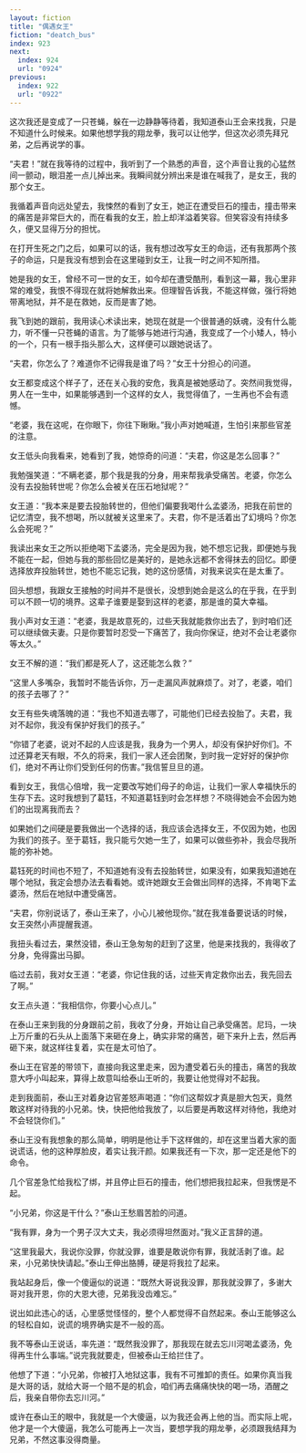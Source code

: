 ```yaml
---
layout: fiction
title: "偶遇女王"
fiction: "deatch_bus"
index: 923
next:
  index: 924
  url: "0924"
previous:
  index: 922
  url: "0922"
---
```

这次我还是变成了一只苍蝇，躲在一边静静等待着，我知道泰山王会来找我，只是不知道什么时候来。如果他想学我的翔龙拳，我可以让他学，但这次必须先拜兄弟，之后再说学的事。

“夫君！”就在我等待的过程中，我听到了一个熟悉的声音，这个声音让我的心猛然间一颤动，眼泪差一点儿掉出来。我瞬间就分辨出来是谁在喊我了，是女王，我的那个女王。

我循着声音向远处望去，我悚然的看到了女王，她正在遭受巨石的撞击，撞击带来的痛苦是非常巨大的，而在看我的女王，脸上却洋溢着笑容。但笑容没有持续多久，便又显得万分的担忧。

在打开生死之门之后，如果可以的话，我有想过改写女王的命运，还有我那两个孩子的命运，只是我没有想到会在这里碰到女王，让我一时之间不知所措。

她是我的女王，曾经不可一世的女王，如今却在遭受酷刑，看到这一幕，我心里非常的难受，我恨不得现在就将她解救出来。但理智告诉我，不能这样做，强行将她带离地狱，并不是在救她，反而是害了她。

我飞到她的跟前，我用读心术读出来，她现在就是一个很普通的妖魂，没有什么能力，听不懂一只苍蝇的语言。为了能够与她进行沟通，我变成了一个小矮人，特小的一个，只有一根手指头那么大，这样便可以跟她说话了。

“夫君，你怎么了？难道你不记得我是谁了吗？”女王十分担心的问道。

女王都变成这个样子了，还在关心我的安危，我真是被她感动了。突然间我觉得，男人在一生中，如果能够遇到一个这样的女人，我觉得值了，一生再也不会有遗憾。

“老婆，我在这呢，在你眼下，你往下瞅瞅。”我小声对她喊道，生怕引来那些官差的注意。

女王低头向我看来，她看到了我，她惊奇的问道：“夫君，你这是怎么回事？”

我勉强笑道：“不瞒老婆，那个我是我的分身，用来帮我承受痛苦。老婆，你怎么没有去投胎转世呢？你怎么会被关在压石地狱呢？”

女王道：“我本来是要去投胎转世的，但他们偏要我喝什么孟婆汤，把我在前世的记忆清空，我不想喝，所以就被关这里来了。夫君，你不是活着出了幻境吗？你怎么会死呢？”

我读出来女王之所以拒绝喝下孟婆汤，完全是因为我，她不想忘记我，即便她与我不能在一起，但她与我的那些回忆是美好的，是她永远都不舍得抹去的回忆。即便选择放弃投胎转世，她也不能忘记我，她的这份感情，对我来说实在是太重了。

回头想想，我跟女王接触的时间并不是很长，没想到她会是这么的在乎我，在乎到可以不顾一切的境界。这辈子谁要是娶到这样的老婆，那是谁的莫大幸福。

我小声对女王道：“老婆，我是故意死的，过些天我就能救你出去了，到时咱们还可以继续做夫妻。只是你要暂时忍受一下痛苦了，我向你保证，绝对不会让老婆你等太久。”

女王不解的道：“我们都是死人了，这还能怎么救？”

“这里人多嘴杂，我暂时不能告诉你，万一走漏风声就麻烦了。对了，老婆，咱们的孩子去哪了？”

女王有些失魂落魄的道：“我也不知道去哪了，可能他们已经去投胎了。夫君，我对不起你，我没有保护好我们的孩子。”

“你错了老婆，说对不起的人应该是我，我身为一个男人，却没有保护好你们。不过还算老天有眼，不久的将来，我们一家人还会团聚，到时我一定好好的保护你们，绝对不再让你们受到任何的伤害。”我信誓旦旦的道。

看到女王，我信心倍增，我一定要改写她们母子的命运，让我们一家人幸福快乐的生存下去。这时我想到了葛钰，不知道葛钰到时会怎样想？不晓得她会不会因为她们的出现离我而去？

如果她们之间硬是要我做出一个选择的话，我应该会选择女王，不仅因为她，也因为我们的孩子。至于葛钰，我只能亏欠她一生了，如果可以做些弥补，我会尽我所能的弥补她。

葛钰死的时间也不短了，不知道她有没有去投胎转世，如果没有，如果我知道她在哪个地狱，我定会想办法去看看她。或许她跟女王会做出同样的选择，不肯喝下孟婆汤，然后在地狱中遭受痛苦。

“夫君，你别说话了，泰山王来了，小心儿被他现你。”就在我准备要说话的时候，女王突然小声提醒我道。

我扭头看过去，果然没错，泰山王急匆匆的赶到了这里，他是来找我的，我得收了分身，免得露出马脚。

临过去前，我对女王道：“老婆，你记住我的话，过些天肯定救你出去，我先回去了啊。”

女王点头道：“我相信你，你要小心点儿。”

在泰山王来到我的分身跟前之前，我收了分身，开始让自己承受痛苦。尼玛，一块上万斤重的石头从上面落下来砸在身上，确实非常的痛苦，砸下来升上去，然后再砸下来，就这样往复着，实在是太可怕了。

泰山王在官差的带领下，直接向我这里走来，因为遭受着石头的撞击，痛苦的我故意大呼小叫起来，算得上故意叫给泰山王听的，我要让他觉得对不起我。

走到我面前，泰山王对着身边官差怒声喝道：“你们这帮奴才真是胆大包天，竟然敢这样对待我的小兄弟。快，快把他给我放了，以后要是再敢这样对待他，我绝对不会轻饶你们。”

泰山王没有我想象的那么简单，明明是他让手下这样做的，却在这里当着大家的面说谎话，他的这种厚脸皮，着实让我汗颜。如果我还有一下次，那一定还是他下的命令。

几个官差急忙给我松了绑，并且停止巨石的撞击，他们想把我拉起来，但我愣是不起。

“小兄弟，你这是干什么？”泰山王愁眉苦脸的问道。

“我有罪，身为一个男子汉大丈夫，我必须得坦然面对。”我义正言辞的道。

“这里我最大，我说你没罪，你就没罪，谁要是敢说你有罪，我就活剥了谁。起来，小兄弟快快请起。”泰山王伸出胳膊，硬是将我拉了起来。

我站起身后，像一个傻逼似的说道：“既然大哥说我没罪，那我就没罪了，多谢大哥对我开恩，你的大恩大德，兄弟我没齿难忘。”

说出如此违心的话，心里感觉怪怪的，整个人都觉得不自然起来。泰山王能够这么的轻松自如，说谎的境界确实是不一般的高。

我不等泰山王说话，率先道：“既然我没罪了，那我现在就去忘川河喝孟婆汤，免得再生什么事端。”说完我就要走，但被泰山王给拦住了。

他想了下道：“小兄弟，你被打入地狱这事，我有不可推卸的责任。如果你真当我是大哥的话，就给大哥一个赔不是的机会，咱们再去痛痛快快的喝一场，酒醒之后，我亲自带你去忘川河。”

或许在泰山王的眼中，我就是一个大傻逼，以为我还会再上他的当。而实际上呢，他才是一个大傻逼，我怎么可能再上一次当，要想学我的翔龙拳，必须跟我结拜为兄弟，不然这事没得商量。